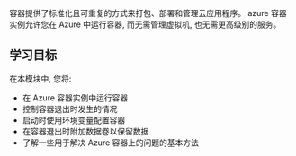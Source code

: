 容器提供了标准化且可重复的方式来打包、部署和管理云应用程序。 azure 容器实例允许您在 Azure 中运行容器, 而无需管理虚拟机, 也无需更高级别的服务。

## <a name="learning-objectives"></a>学习目标

在本模块中, 您将:

- 在 Azure 容器实例中运行容器
- 控制容器退出时发生的情况
- 启动时使用环境变量配置容器
- 在容器退出时附加数据卷以保留数据
- 了解一些用于解决 Azure 容器上的问题的基本方法